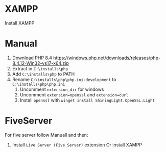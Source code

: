 # XAMPP
Install XAMPP

# Manual
1. Download PHP 8.4 https://windows.php.net/downloads/releases/php-8.4.12-Win32-vs17-x64.zip
2. Extract in `C:\installs\php`
3. Add `C:\installs\php` to PATH
4. Rename `C:\installs\php\php.ini-development` to `C:\installs\php\php.ini`
    1. Uncomment `extension_dir` for windows
    2. Uncomment `extension=openssl` and `extension=curl`
    3. Install `openssl` with `winget install ShiningLight.OpenSSL.Light`

# FiveServer
For five server follow Manuall and then:
1. Install `Live Server (Five Server)` extension
Or install XAMPP